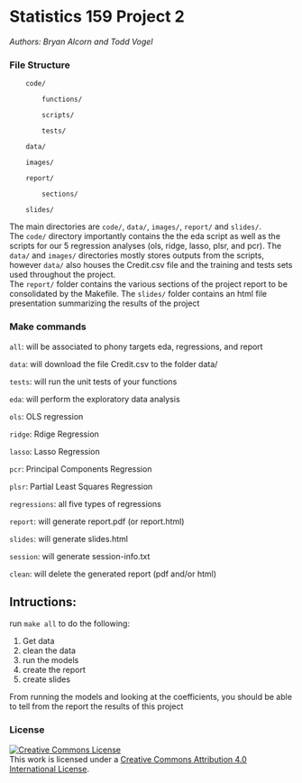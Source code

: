 # Statistics 159 Project 2
*Authors: Bryan Alcorn and Todd Vogel*

### File Structure

```
	code/

		functions/

		scripts/

		tests/

	data/

	images/

	report/

		sections/

	slides/
```


The main directories are `code/`, `data/`, `images/`, `report/` and `slides/`.  
The `code/` directory importantly contains the the eda script as well as the scripts for our 5 regression analyses (ols, ridge, lasso, plsr, and pcr).
The `data/` and `images/` directories mostly stores outputs from the scripts, however `data/` also houses the Credit.csv file and the training and tests sets used throughout the project.  
The `report/` folder contains the various sections of the project report to be consolidated by the Makefile.
The `slides/` folder contains an html file presentation summarizing the results of the project


### Make commands

`all`: will be associated to phony targets eda, regressions, and report

`data`: will download the file Credit.csv to the folder data/

`tests`: will run the unit tests of your functions

`eda`: will perform the exploratory data analysis

`ols`: OLS regression

`ridge`: Rdige Regression

`lasso`: Lasso Regression

`pcr`: Principal Components Regression

`plsr`: Partial Least Squares Regression

`regressions`: all five types of regressions

`report`: will generate report.pdf (or report.html)

`slides`: will generate slides.html

`session`: will generate session-info.txt

`clean`: will delete the generated report (pdf and/or html)


## Intructions:

run `make all` to do the following:

1. Get data
2. clean the data
3. run the models
4. create the report
5. create slides

From running the models and looking at the coefficients, you should be able to tell from the report the results of this project


### License

<a rel="license" href="http://creativecommons.org/licenses/by/4.0/"><img alt="Creative Commons License" style="border-width:0" src="https://i.creativecommons.org/l/by/4.0/88x31.png" /></a><br />This work is licensed under a <a rel="license" href="http://creativecommons.org/licenses/by/4.0/">Creative Commons Attribution 4.0 International License</a>.
